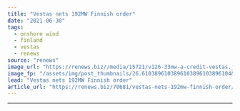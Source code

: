 ```yaml
---
title: "Vestas nets 192MW Finnish order"
date: "2021-06-30"
tags: 
  - onshore wind
  - finland
  - vestas
  - renews
source: "renews"
image_url: "https://renews.biz//media/15721/v126-33mw-a-credit-vestas.jpg?mode=crop&width=770&heightratio=0.6103896103896103896103896104&slimmage=true"
image_fp: "/assets/img/post_thumbnails/26.6103896103896103896103896104&slimmage=true"
lead: "Vestas nets 192MW Finnish order"
article_url: "https://renews.biz/70681/vestas-nets-192mw-finnish-order/"
---
```


---
